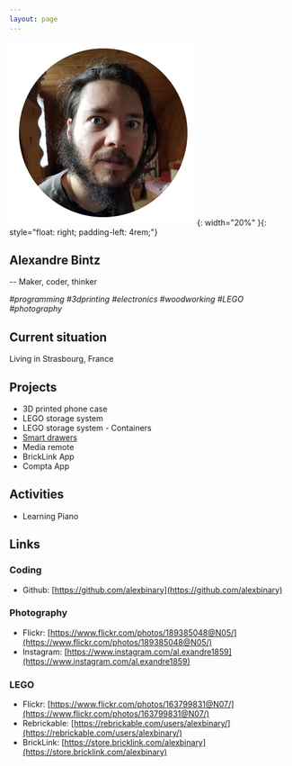 ```yaml
---
layout: page
---
```


![profile](assets/profile.png){: width="20%" }{: style="float: right; padding-left: 4rem;"}

## Alexandre Bintz

-- Maker, coder, thinker

*#programming #3dprinting #electronics #woodworking #LEGO #photography*


## Current situation

Living in Strasbourg, France


## Projects

- 3D printed phone case
- LEGO storage system
- LEGO storage system - Containers
- [Smart drawers](/projects/smart-drawers)
- Media remote
- BrickLink App
- Compta App


## Activities

- Learning Piano


## Links

### Coding

- Github: [https://github.com/alexbinary](https://github.com/alexbinary)

### Photography

- Flickr: [https://www.flickr.com/photos/189385048@N05/](https://www.flickr.com/photos/189385048@N05/)
- Instagram: [https://www.instagram.com/al.exandre1859](https://www.instagram.com/al.exandre1859)

### LEGO

- Flickr: [https://www.flickr.com/photos/163799831@N07/](https://www.flickr.com/photos/163799831@N07/)
- Rebrickable: [https://rebrickable.com/users/alexbinary/](https://rebrickable.com/users/alexbinary/)
- BrickLink: [https://store.bricklink.com/alexbinary](https://store.bricklink.com/alexbinary)